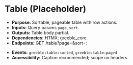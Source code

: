 # Table (Placeholder)
- **Purpose:** Sortable, pageable table with row actions.
- **Inputs:** Query params `page`, `sort`.
- **Outputs:** Table body partial.
- **Dependencies:** HTMX; greeble_core.
- **Endpoints:** GET /table?page=<n>&sort=<field>:<dir>
- **Events:** `greeble:table:sorted`, `greeble:table:paged`
- **Accessibility:** Caption recommended; scope on headers.
